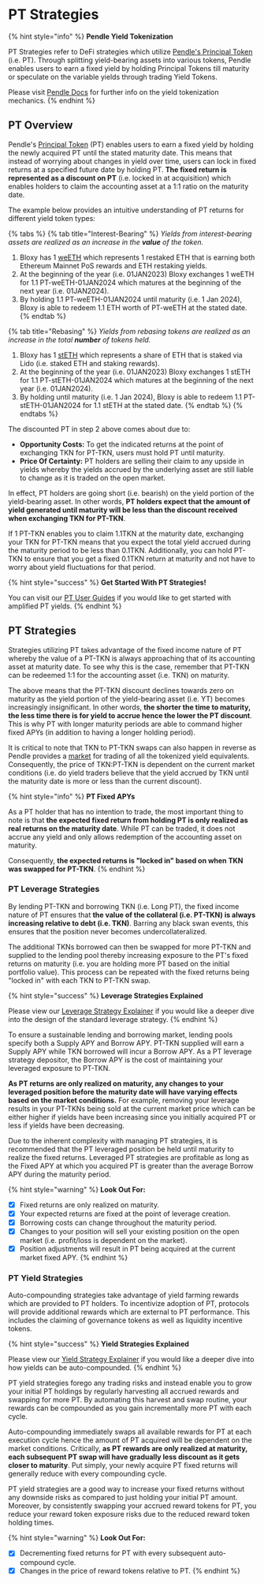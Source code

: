 # PT Strategies

{% hint style="info" %}
**Pendle Yield Tokenization**

PT Strategies refer to DeFi strategies which utilize [Pendle's Principal Token](https://docs.pendle.finance/ProtocolMechanics/YieldTokenization/PT) (i.e. PT). Through splitting yield-bearing assets into various tokens, Pendle enables users to earn a fixed yield by holding Principal Tokens till maturity or speculate on the variable yields through trading Yield Tokens.

Please visit [Pendle Docs](https://docs.pendle.finance/Introduction) for further info on the yield tokenization mechanics.
{% endhint %}

## PT Overview

Pendle's [Principal Token](https://docs.pendle.finance/ProtocolMechanics/YieldTokenization/PT) (PT) enables users to earn a fixed yield by holding the newly acquired PT until the stated maturity date. This means that instead of worrying about changes in yield over time, users can lock in fixed returns at a specified future date by holding PT. **The fixed return is represented as a discount on PT** (i.e. locked in at acquisition) which enables holders to claim the accounting asset at a 1:1 ratio on the maturity date.

The example below provides an intuitive understanding of PT returns for different yield token types:

{% tabs %}
{% tab title="Interest-Bearing" %}
_Yields from interest-bearing assets are realized as an increase in the **value** of the token._

1. Bloxy has 1 [weETH](https://etherfi.gitbook.io/etherfi/ether.fi-whitepaper/eth-re-staking) which represents 1 restaked ETH that is earning both Ethereum Mainnet PoS rewards and ETH restaking yields.
2. At the beginning of the year (i.e. 01JAN2023) Bloxy exchanges 1 weETH for 1.1 PT-weETH-01JAN2024 which matures at the beginning of the next year (i.e. 01JAN2024).
3. By holding 1.1 PT-weETH-01JAN2024 until maturity (i.e. 1 Jan 2024), Bloxy is able to redeem 1.1 ETH worth of PT-weETH at the stated date.
{% endtab %}

{% tab title="Rebasing" %}
_Yields from rebasing tokens are realized as an increase in the total **number** of tokens held._

1. Bloxy has 1 [stETH](https://help.lido.fi/en/articles/5230610-what-is-steth) which represents a share of ETH that is staked via Lido (i.e. staked ETH and staking rewards).
2. At the beginning of the year (i.e. 01JAN2023) Bloxy exchanges 1 stETH for 1.1 PT-stETH-01JAN2024 which matures at the beginning of the next year (i.e. 01JAN2024).
3. By holding until maturity (i.e. 1 Jan 2024), Bloxy is able to redeem 1.1 PT-stETH-01JAN2024 for 1.1 stETH at the stated date.
{% endtab %}
{% endtabs %}

The discounted PT in step 2 above comes about due to:

* **Opportunity Costs:** To get the indicated returns at the point of exchanging TKN for PT-TKN, users must hold PT until maturity.&#x20;
* **Price Of Certainty:** PT holders are selling their claim to any upside in yields whereby the yields accrued by the underlying asset are still liable to change as it is traded on the open market.

In effect, PT holders are going short (i.e. bearish) on the yield portion of the yield-bearing asset. In other words, **PT holders expect that the amount of yield generated until maturity will be less than the discount received when exchanging TKN for PT-TKN**.&#x20;

If 1 PT-TKN enables you to claim 1.1TKN at the maturity date, exchanging your TKN for PT-TKN means that you expect the total yield accrued during the maturity period to be less than 0.1TKN. Additionally, you can hold PT-TKN to ensure that you get a fixed 0.1TKN return at maturity and not have to worry about yield fluctuations for that period.

{% hint style="success" %}
**Get Started With PT Strategies!**

You can visit our [PT User Guides](../../../solutions/studio-discover/pt-user-guides/) if you would like to get started with amplified PT yields.
{% endhint %}

## PT Strategies

Strategies utilizing PT takes advantage of the fixed income nature of PT whereby the value of a PT-TKN is always approaching that of its accounting asset at maturity date. To see why this is the case, remember that PT-TKN can be redeemed 1:1 for the accounting asset (i.e. TKN) on maturity.&#x20;

The above means that the PT-TKN discount declines towards zero on maturity as the yield portion of the yield-bearing asset (i.e. YT) becomes increasingly insignificant. In other words, **the shorter the time to maturity, the less time there is for yield to accrue hence the lower the PT discount**. This is why PT with longer maturity periods are able to command higher fixed APYs (in addition to having a longer holding period).

It is critical to note that TKN to PT-TKN swaps can also happen in reverse as Pendle provides a [market](https://app.pendle.finance/trade/markets) for trading of all the tokenized yield equivalents. Consequently, the price of TKN:PT-TKN is dependent on the current market conditions (i.e. do yield traders believe that the yield accrued by TKN until the maturity date is more or less than the current discount).

{% hint style="info" %}
**PT Fixed APYs**

As a PT holder that has no intention to trade, the most important thing to note is that **the expected fixed return from holding PT is only realized as real returns on the maturity date**. While PT can be traded, it does not accrue any yield and only allows redemption of the accounting asset on maturity.

Consequently, **the expected returns is "locked in" based on when TKN was swapped for PT-TKN**.
{% endhint %}

### PT Leverage Strategies

By lending PT-TKN and borrowing TKN (i.e. Long PT), the fixed income nature of PT ensures that **the value of the collateral (i.e. PT-TKN) is always increasing relative to debt (i.e. TKN)**. Barring any black swan events, this ensures that the position never becomes undercollateralized.

The additional TKNs borrowed can then be swapped for more PT-TKN and supplied to the lending pool thereby increasing exposure to the PT's fixed returns on maturity (i.e. you are holding more PT based on the initial portfolio value). This process can be repeated with the fixed returns being "locked in" with each TKN to PT-TKN swap.

{% hint style="success" %}
**Leverage Strategies Explained**

Please view our [Leverage Strategy Explainer](../leverage/) if you would like a deeper dive into the design of the standard leverage strategy.
{% endhint %}

To ensure a sustainable lending and borrowing market, lending pools specify both a Supply APY and Borrow APY. PT-TKN supplied will earn a Supply APY while TKN borrowed will incur a Borrow APY. As a PT leverage strategy depositor, the Borrow APY is the cost of maintaining your leveraged exposure to PT-TKN.&#x20;

**As PT returns are only realized on maturity, any changes to your leveraged position before the maturity date will have varying effects based on the market conditions.** For example, removing your leverage results in your PT-TKNs being sold at the current market price which can be either higher if yields have been increasing since you initially acquired PT or less if yields have been decreasing.

Due to the inherent complexity with managing PT strategies, it is recommended that the PT leveraged position be held until maturity to realize the fixed returns. Leveraged PT strategies are profitable as long as the Fixed APY at which you acquired PT is greater than the average Borrow APY during the maturity period.

{% hint style="warning" %}
**Look Out For:**

* [x] Fixed returns are only realized on maturity.
* [x] Your expected returns are fixed at the point of leverage creation.
* [x] Borrowing costs can change throughout the maturity period.
* [x] Changes to your position will sell your existing position on the open market (i.e. profit/loss is dependent on the market).
* [x] Position adjustments will result in PT being acquired at the current market fixed APY.
{% endhint %}

### PT Yield Strategies

Auto-compounding strategies take advantage of yield farming rewards which are provided to PT holders. To incentivize adoption of PT, protocols will provide additional rewards which are external to PT performance. This includes the claiming of governance tokens as well as liquidity incentive tokens.

{% hint style="success" %}
**Yield Strategies Explained**

Please view our [Yield Strategy Explainer](../) if you would like a deeper dive into how yields can be auto-compounded.
{% endhint %}

PT yield strategies forego any trading risks and instead enable you to grow your initial PT holdings by regularly harvesting all accrued rewards and swapping for more PT. By automating this harvest and swap routine, your rewards can be compounded as you gain incrementally more PT with each cycle.

Auto-compounding immediately swaps all available rewards for PT at each execution cycle hence the amount of PT acquired will be dependent on the market conditions. Critically, **as PT rewards are only realized at maturity, each subsequent PT swap will have gradually less discount as it gets closer to maturity**. Put simply, your newly acquire PT fixed returns will generally reduce with every compounding cycle.

PT yield strategies are a good way to increase your fixed returns without any downside risks as compared to just holding your initial PT amount. Moreover, by consistently swapping your accrued reward tokens for PT, you reduce your reward token exposure risks due to the reduced reward token holding times.

{% hint style="warning" %}
**Look Out For:**

* [x] Decrementing fixed returns for PT with every subsequent auto-compound cycle.
* [x] Changes in the price of reward tokens relative to PT.
{% endhint %}
